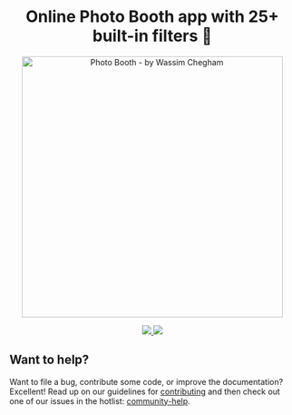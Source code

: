 <p align="center">
  <h1 align="center">Online Photo Booth app with 25+ built-in filters 📸</h1>
</p>

<p align="center">
  <a href="https://photobooth.staticweb.app">
    <img width="460" alt="Photo Booth - by Wassim Chegham" src="https://user-images.githubusercontent.com/1699357/139429832-c52984a9-ad9c-4c03-bc39-a1520bc6f891.png">
  </a>
</p>

<p align="center">
  <a href="https://photobooth.staticweb.app">
    <img src="https://img.shields.io/badge/visit-photobooth.staticweb.app-brightgreen" />
  </a>
  <a href="https://azure.microsoft.com/services/app-service/static/?WT.mc_id=javascript-00000-wachegha">
    <img src="https://img.shields.io/badge/deployed-Azure%20Static%20Web%20Apps-blue" />
  </a>
</p>

## Want to help?
Want to file a bug, contribute some code, or improve the documentation? Excellent! Read up on our guidelines for [contributing](https://github.com/manekinekko/photobooth/blob/master/CONTRIBUTING.md) and then check out one of our issues in the hotlist: [community-help](https://github.com/manekinekko/photobooth/issues?q=label%3Acommunity-help).
